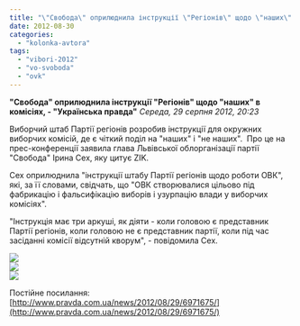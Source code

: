 ```yaml
---
title: "\"Свобода\" оприлюднила інструкції \"Регіонів\" щодо \"наших\" в комісіях"
date: 2012-08-30
categories: 
  - "kolonka-avtora"
tags: 
  - "vibori-2012"
  - "vo-svoboda"
  - "ovk"
---
```


**"Свобода" оприлюднила інструкції "Регіонів" щодо "наших" в комісіях, - "Українська правда"** _Середа, 29 серпня 2012, 20:23_

Виборчий штаб Партії регіонів розробив інструкції для окружних виборчих комісій, де є чіткий поділ на "наших" і "не наших".  Про це на прес-конференції заявила глава Львівської облорганізації партії "Свобода" Ірина Сех, яку цитує ZIK.

Сех оприлюднила "інструкції штабу Партії регіонів щодо роботи ОВК", які, за її словами, свідчать, що "ОВК створювалися цільово під фабрикацію і фальсифікацію виборів і узурпацію влади у виборчих комісіях".

"Інструкція має три аркуші, як діяти - коли головою є представник Партії регіонів, коли головою не є представник партії, коли під час засіданні комісії відсутній кворум", - повідомила Сех.

[![](https://mpz.brovary.org/wp-content/uploads/2012/08/55191fb-1.jpg)](https://mpz.brovary.org/wp-content/uploads/2012/08/55191fb-1.jpg)  
[![](https://mpz.brovary.org/wp-content/uploads/2012/08/1dae66e-2.jpg)](https://mpz.brovary.org/wp-content/uploads/2012/08/1dae66e-2.jpg)  
[![](https://mpz.brovary.org/wp-content/uploads/2012/08/2a08318-3.jpg)](https://mpz.brovary.org/wp-content/uploads/2012/08/2a08318-3.jpg)

Постійне посилання: [http://www.pravda.com.ua/news/2012/08/29/6971675/](http://www.pravda.com.ua/news/2012/08/29/6971675/)
